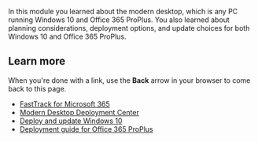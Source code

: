 In this module you learned about the modern desktop, which is any PC running Windows 10 and Office 365 ProPlus. You also learned about planning considerations, deployment options, and update choices for both Windows 10 and Office 365 ProPlus.

## Learn more

When you're done with a link, use the **Back** arrow in your browser to come back to this page.

- [FastTrack for Microsoft 365](https://www.microsoft.com/fasttrack/microsoft-365)
- [Modern Desktop Deployment Center](https://docs.microsoft.com/microsoft-365/enterprise/desktop-deployment-center-home)
- [Deploy and update Windows 10](https://docs.microsoft.com/windows/deployment/)
- [Deployment guide for Office 365 ProPlus](https://docs.microsoft.com/DeployOffice/deployment-guide-for-office-365-proplus)
